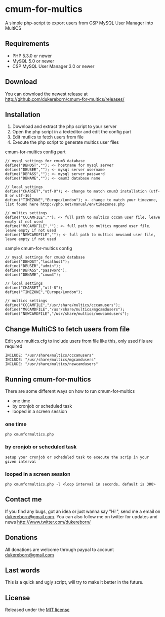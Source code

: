 cmum-for-multics
======================

A simple php-script to export users from CSP MySQL User Manager into MultiCS

## Requirements
* PHP 5.3.0 or newer
* MySQL 5.0 or newer
* CSP MySQL User Manager 3.0 or newer

## Download
You can download the newest release at http://github.com/dukereborn/cmum-for-multics/releases/

## Installation
1. Download and extract the php script to your server
2. Open the php script in a texteditor and edit the config part
3. Edit mutlics to fetch users from file
4. Execute the php script to generate multics user files

cmum-for-multics config part
```
// mysql settings for cmum3 database
define("DBHOST",""); <- hostname for mysql server
define("DBUSER",""); <- mysql server username
define("DBPASS",""); <- mysql server password
define("DBNAME",""); <- cmum3 database name

// local settings
define("CHARSET","utf-8"); <- change to match cmum3 installation (utf-8 or utf-16)
define("TIMEZONE","Europe/London"); <- change to match your timezone, list found here http://php.net/manual/en/timezones.php

// multics settings
define("CCCAMFILE",""); <- full path to multics cccam user file, leave empty if not used
define("MGCAMDFILE",""); <- full path to multics mgcamd user file, leave empty if not used
define("NEWCAMDFILE",""); <- full path to multics newcamd user file, leave empty if not used
```

sample cmum-for-multics config
```
// mysql settings for cmum3 database
define("DBHOST","localhost");
define("DBUSER","admin");
define("DBPASS","password");
define("DBNAME","cmum3");

// local settings
define("CHARSET","utf-8");
define("TIMEZONE","Europe/London");

// multics settings
define("CCCAMFILE","/usr/share/multics/cccamusers");
define("MGCAMDFILE","/usr/share/multics/mgcamdusers");
define("NEWCAMDFILE","/usr/share/multics/newcamdusers");
```

## Change MultiCS to fetch users from file
Edit your multics.cfg to include users from file like this, only used fils are required
```
INCLUDE: "/usr/share/multics/cccamusers"
INCLUDE: "/usr/share/multics/mgcamdusers"
INCLUDE: "/usr/share/multics/newcamdusers"
```

## Running cmum-for-multics
There are some different ways on how to run cmum-for-multics
* one time
* by cronjob or scheduled task
* looped in a screen session

### one time
```
php cmumformultics.php
```

### by cronjob or scheduled task
```
setup your cronjob or scheduled task to execute the scrip in your given interval
```

### looped in a screen session
```
php cmumformultics.php -l <loop interval in seconds, default is 300>
```

## Contact me
If you find any bugs, got an idea or just wanna say "Hi!", send me a email on dukereborn@gmail.com. You can also follow me on twitter for updates and news http://www.twitter.com/dukereborn/

## Donations
All donations are welcome through paypal to account dukereborn@gmail.com

## Last words
This is a quick and ugly script, will try to make it better in the future.

## License
Released under the [MIT license](http://makesites.org/licenses/MIT)
